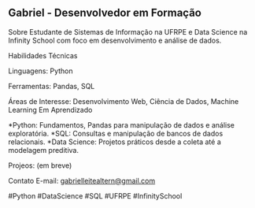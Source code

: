 ## Gabriel - Desenvolvedor em Formação
Sobre
Estudante de Sistemas de Informação na UFRPE e Data Science na Infinity School com foco em desenvolvimento e análise de dados.

Habilidades Técnicas

Linguagens: Python

Ferramentas: Pandas, SQL

Áreas de Interesse: Desenvolvimento Web, Ciência de Dados, Machine Learning
Em Aprendizado

*Python: Fundamentos, Pandas para manipulação de dados e análise exploratória.
*SQL: Consultas e manipulação de bancos de dados relacionais.
*Data Science: Projetos práticos desde a coleta até a modelagem preditiva.

Projeos: (em breve)

Contato
E-mail: gabrielleitealtern@gmail.com

#Python #DataScience #SQL #UFRPE #InfinitySchool
